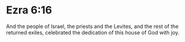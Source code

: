 # Ezra 6:16

And the people of Israel, the priests and the Levites, and the rest of the returned exiles, celebrated the dedication of this house of God with joy.
